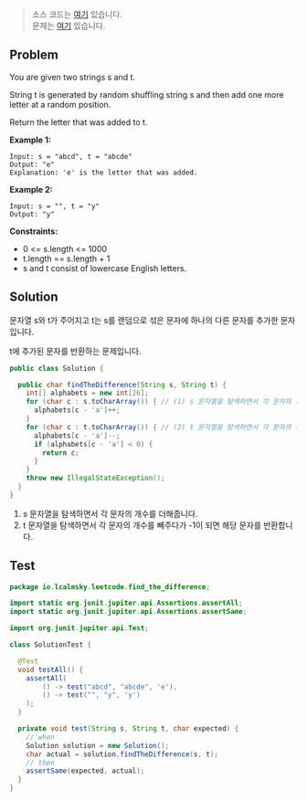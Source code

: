 > 소스 코드는 [여기](https://github.com/lcalmsky/leetcode/blob/master/src/main/java/io/lcalmsky/leetcode/find_the_difference/Solution.java) 있습니다.  
> 문제는 [여기](https://leetcode.com/problems/find-the-difference/) 있습니다.

## Problem

You are given two strings s and t.

String t is generated by random shuffling string s and then add one more letter at a random position.

Return the letter that was added to t.

**Example 1:**
```text
Input: s = "abcd", t = "abcde"
Output: "e"
Explanation: 'e' is the letter that was added.
```
**Example 2:**
```text
Input: s = "", t = "y"
Output: "y"
```

**Constraints:**

* 0 <= s.length <= 1000
* t.length == s.length + 1
* s and t consist of lowercase English letters.

## Solution

문자열 s와 t가 주어지고 t는 s를 랜덤으로 섞은 문자에 하나의 다른 문자를 추가한 문자입니다.

t에 추가된 문자를 반환하는 문제입니다.

```java
public class Solution {

  public char findTheDifference(String s, String t) {
    int[] alphabets = new int[26];
    for (char c : s.toCharArray()) { // (1) s 문자열을 탐색하면서 각 문자의 개수를 더해줍니다.
      alphabets[c - 'a']++;
    }
    for (char c : t.toCharArray()) { // (2) t 문자열을 탐색하면서 각 문자의 개수를 빼주다가 -1이 되면 해당 문자를 반환합니다.
      alphabets[c - 'a']--;
      if (alphabets[c - 'a'] < 0) {
        return c;
      }
    }
    throw new IllegalStateException();
  }
}
```

1. s 문자열을 탐색하면서 각 문자의 개수를 더해줍니다.
2. t 문자열을 탐색하면서 각 문자의 개수를 빼주다가 -1이 되면 해당 문자를 반환합니다.

## Test

```java
package io.lcalmsky.leetcode.find_the_difference;

import static org.junit.jupiter.api.Assertions.assertAll;
import static org.junit.jupiter.api.Assertions.assertSame;

import org.junit.jupiter.api.Test;

class SolutionTest {

  @Test
  void testAll() {
    assertAll(
        () -> test("abcd", "abcde", 'e'),
        () -> test("", "y", 'y')
    );
  }

  private void test(String s, String t, char expected) {
    // when
    Solution solution = new Solution();
    char actual = solution.findTheDifference(s, t);
    // then
    assertSame(expected, actual);
  }
}
```